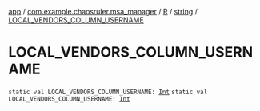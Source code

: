 [app](../../../index.md) / [com.example.chaosruler.msa_manager](../../index.md) / [R](../index.md) / [string](index.md) / [LOCAL_VENDORS_COLUMN_USERNAME](.)

# LOCAL_VENDORS_COLUMN_USERNAME

`static val LOCAL_VENDORS_COLUMN_USERNAME: `[`Int`](https://kotlinlang.org/api/latest/jvm/stdlib/kotlin/-int/index.html)
`static val LOCAL_VENDORS_COLUMN_USERNAME: `[`Int`](https://kotlinlang.org/api/latest/jvm/stdlib/kotlin/-int/index.html)